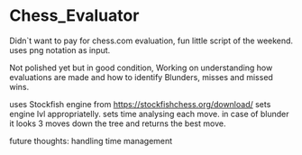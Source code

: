 # Chess_Evaluator
Didn`t want to pay for chess.com evaluation, fun little script of the weekend.
uses png notation as input.

Not polished yet but in good condition, Working on understanding how evaluations are made
and how to identify Blunders, misses and missed wins.

uses Stockfish engine from https://stockfishchess.org/download/
sets engine lvl appropriatelly.
sets time analysing each move.
in case of blunder it looks 3 moves down the tree and returns the best move.

future thoughts: handling time management

